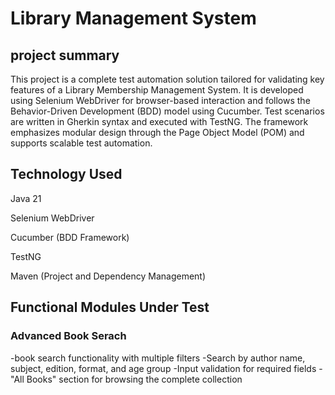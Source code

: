 # Library Management System
## project summary
This project is a complete test automation solution tailored for validating key features of a Library Membership Management System. It is developed using Selenium WebDriver for browser-based interaction and follows the Behavior-Driven Development (BDD) model using Cucumber. Test scenarios are written in Gherkin syntax and executed with TestNG. The framework emphasizes modular design through the Page Object Model (POM) and supports scalable test automation.
## Technology Used
Java 21

Selenium WebDriver

Cucumber (BDD Framework)

TestNG

Maven (Project and Dependency Management)
## Functional Modules Under Test
### Advanced Book Serach
-book search functionality with multiple filters
-Search by author name, subject, edition, format, and age group
-Input validation for required fields
-"All Books" section for browsing the complete collection

